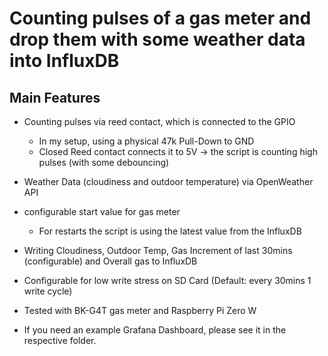 # Counting pulses of a gas meter and drop them with some weather data into InfluxDB
## Main Features
* Counting pulses via reed contact, which is connected to the GPIO
  * In my setup, using a physical 47k Pull-Down to GND
  * Closed Reed contact connects it to 5V -> the script is counting high pulses (with some debouncing)
* Weather Data (cloudiness and outdoor temperature) via OpenWeather API
* configurable start value for gas meter
  * For restarts the script is using the latest value from the InfluxDB
* Writing Cloudiness, Outdoor Temp, Gas Increment of last 30mins (configurable) and Overall gas to InfluxDB
* Configurable for low write stress on SD Card (Default: every 30mins 1 write cycle)
* Tested with BK-G4T gas meter and Raspberry Pi Zero W

* If you need an example Grafana Dashboard, please see it in the respective folder.




